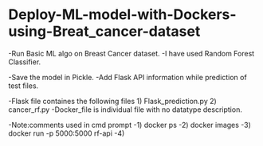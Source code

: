 # Deploy-ML-model-with-Dockers-using-Breat_cancer-dataset

-Run Basic ML algo on Breast Cancer dataset.
-I have used Random Forest Classifier.

-Save the model in Pickle.
-Add Flask API information while prediction of test files.


-Flask file containes the following files 1) Flask_prediction.py 2) cancer_rf.py 
-Docker_file is individual file with no datatype description.

-Note:comments used in cmd prompt
-1) docker ps
-2) docker images
-3) docker run -p 5000:5000 rf-api
-4) 
